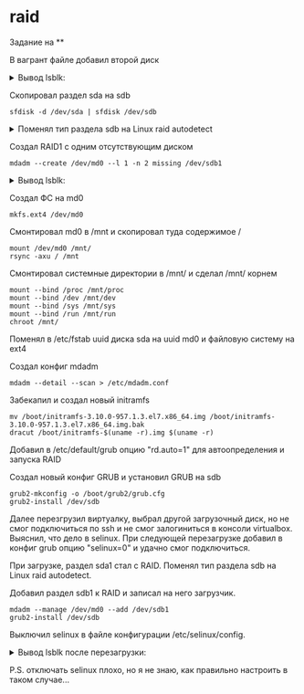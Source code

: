 # raid
Задание на **

В вагрант файле добавил второй диск

<details> <summary>Вывод lsblk:</summary>
	
		NAME   MAJ:MIN RM SIZE RO TYPE MOUNTPOINT
		sda      8:0    0  40G  0 disk
		`-sda1   8:1    0  40G  0 part /
		sdb      8:16   0  40G  0 disk
</details>

Скопировал раздел sda на sdb

	sfdisk -d /dev/sda | sfdisk /dev/sdb
	
<details> <summary>Поменял тип раздела sdb на Linux raid autodetect</summary>
	
	#fdisk /dev/sdb
	Welcome to fdisk (util-linux 2.23.2).

	Changes will remain in memory only, until you decide to write them.
	Be careful before using the write command.

	Command (m for help): t
	Selected partition 1
	Hex code (type L to list all codes): fd
	Changed type of partition 'Linux' to 'Linux raid autodetect'

</details>

Создал RAID1 с одним отсутствующим диском

	mdadm --create /dev/md0 --l 1 -n 2 missing /dev/sdb1
	
<details> <summary>Вывод lsblk:</summary>
	
		NAME    MAJ:MIN RM SIZE RO TYPE  MOUNTPOINT
		sda       8:0    0  40G  0 disk
		`-sda1    8:1    0  40G  0 part  /
		sdb       8:16   0  40G  0 disk
		`-sdb1    8:17   0  40G  0 part
 		 `-md0   9:0    0  40G  0 raid1
</details>

Создал ФС на md0 

	mkfs.ext4 /dev/md0
	
Смонтировал md0 в /mnt и скопировал туда содержимое /

	mount /dev/md0 /mnt/
	rsync -axu / /mnt
	
Смонтировал системные директории в /mnt/ и сделал /mnt/ корнем

	mount --bind /proc /mnt/proc
	mount --bind /dev /mnt/dev
	mount --bind /sys /mnt/sys
	mount --bind /run /mnt/run
	chroot /mnt/
	
Поменял в /etc/fstab uuid диска sda на uuid md0 и файловую систему на ext4

Создал конфиг mdadm

	mdadm --detail --scan > /etc/mdadm.conf
	
Забекапил и создал новый initramfs

	mv /boot/initramfs-3.10.0-957.1.3.el7.x86_64.img /boot/initramfs-3.10.0-957.1.3.el7.x86_64.img.bak
	dracut /boot/initramfs-$(uname -r).img $(uname -r)
	
Добавил в /etc/default/grub опцию "rd.auto=1" для автоопределения и запуска RAID

Создал новый конфиг GRUB и установил GRUB на sdb

	grub2-mkconfig -o /boot/grub2/grub.cfg
	grub2-install /dev/sdb

Далее перезгрузил виртуалку, выбрал другой загрузочный диск, но не смог подключиться по ssh и не смог залогиниться в консоли virtualbox. Выяснил, что дело в selinux. При следующей перезагрузке добавил в конфиг grub опцию "selinux=0" и удачно смог подключиться.

При загрузке, раздел sda1 стал с RAID. Поменял тип раздела sdb на Linux raid autodetect. 

Добавил раздел sdb1 к RAID и записал на него загрузчик.
	
	mdadm --manage /dev/md0 --add /dev/sdb1
	grub2-install /dev/sdb
	
Выключил selinux в файле конфигурации /etc/selinux/config.

<details> <summary>Вывод lsblk после перезагрузки:</summary>
	
	NAME    MAJ:MIN RM SIZE RO TYPE  MOUNTPOINT
	sda       8:0    0  40G  0 disk
	`-sda1    8:1    0  40G  0 part
	  `-md0   9:0    0  40G  0 raid1 /
	sdb       8:16   0  40G  0 disk
	`-sdb1    8:17   0  40G  0 part
	  `-md0   9:0    0  40G  0 raid1 /

</details>

P.S. отключать selinux плохо, но я не знаю, как правильно настроить в таком случае...
